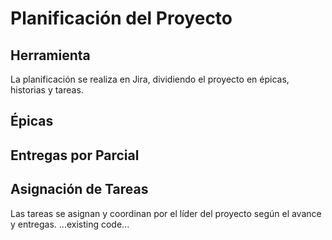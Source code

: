 # Planificación del Proyecto

## Herramienta
La planificación se realiza en Jira, dividiendo el proyecto en épicas, historias y tareas.

## Épicas

## Entregas por Parcial

## Asignación de Tareas
Las tareas se asignan y coordinan por el líder del proyecto según el avance y entregas.
...existing code...